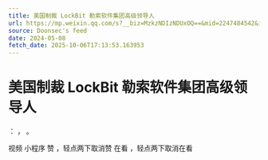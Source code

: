 ```yaml
---
title: 美国制裁 LockBit 勒索软件集团高级领导人
url: https://mp.weixin.qq.com/s?__biz=MzkzNDIzNDUxOQ==&mid=2247484542&idx=1&sn=39a492a734f457f29701b2c246db5243
source: Doonsec's feed
date: 2024-05-08
fetch_date: 2025-10-06T17:13:53.163953
---
```


# 美国制裁 LockBit 勒索软件集团高级领导人

：
，
。

视频
小程序
赞
，轻点两下取消赞
在看
，轻点两下取消在看